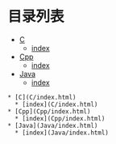 
# 目录列表
* [C](C/index.html)
  * [index](C/index.html)
* [Cpp](Cpp/index.html)
  * [index](Cpp/index.html)
* [Java](Java/index.html)
  * [index](Java/index.html)


```mind:height=300,title=内容概要,color
* [C](C/index.html)
  * [index](C/index.html)
* [Cpp](Cpp/index.html)
  * [index](Cpp/index.html)
* [Java](Java/index.html)
  * [index](Java/index.html)
```
